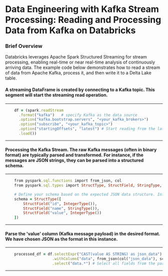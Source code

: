 # Data Engineering with Kafka Stream Processing: Reading and Processing Data from Kafka on Databricks

### Brief Overview

Databricks leverages Apache Spark Structured Streaming for stream processing, enabling real-time or near real-time analysis of continuously arriving data. The example code below demonstrates how to read a stream of data from Apache Kafka, process it, and then write it to a Delta Lake table.

#### A streaming DataFrame is created by connecting to a Kafka topic. This segment will start the streaming read operation.
---
```ruby
    df = (spark.readStream
      .format("kafka")   # specify Kafka as the data source
      .option("kafka.bootstrap.servers", "<your_kafka_brokers>")
      .option("subscribe", "<your_kafka_topic>")
      .option("startingOffsets", "latest") # Start reading from the latest available offset
      .load())
```
---

#### Processing the Kafka Stream. The raw Kafka messages (often in binary format) are typically parsed and transformed. For instance, if the messages are JSON strings, they can be parsed into a structured schema.
---
```ruby
    from pyspark.sql.functions import from_json, col
    from pyspark.sql.types import StructType, StructField, StringType, IntegerType

    # Define your schema based on the expected JSON data structure. Inferschema is not used in this instance.
    schema = StructType([
        StructField("id", IntegerType()),
        StructField("name", StringType()),
        StructField("value", IntegerType())
    ])
```
---



#### Parse the 'value' column (Kafka message payload) in the desired format. We have chosen JSON as the format in this instance.
---
```ruby
    processed_df = df.selectExpr("CAST(value AS STRING) as json_data") \
                     .withColumn("data", from_json(col("json_data"), schema)) \
                     .select("data.*") # Select all fields from the parsed 'data' struct
```
---






